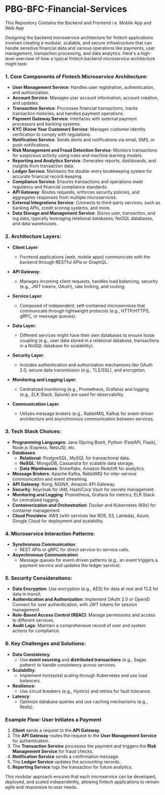 # PBG-BFC-Financial-Services
This Repository Contains the Backend and Frontend i.e. Mobile App and Web App

Designing the backend microservice architecture for fintech applications involves creating a modular, scalable, and secure infrastructure that can handle sensitive financial data and various operations like payments, user management, transaction processing, and data analytics. Here's a high-level overview of how a typical fintech backend microservice architecture might look:

### 1. **Core Components of Fintech Microservice Architecture:**
   - **User Management Service**: Handles user registration, authentication, and authorization.
   - **Account Service**: Manages user account information, account creation, and updates.
   - **Transaction Service**: Processes financial transactions, tracks transaction histories, and handles payment operations.
   - **Payment Gateway Service**: Interfaces with external payment processors and banking systems.
   - **KYC (Know Your Customer) Service**: Manages customer identity verification to comply with regulations.
   - **Notification Service**: Sends alerts and notifications via email, SMS, or push notifications.
   - **Risk Management and Fraud Detection Service**: Monitors transactions for suspicious activity using rules and machine learning models.
   - **Reporting and Analytics Service**: Generates reports, dashboards, and insights from transaction data.
   - **Ledger Service**: Maintains the double-entry bookkeeping system for accurate financial record-keeping.
   - **Compliance Service**: Ensures transactions and operations meet regulatory and financial compliance standards.
   - **API Gateway**: Routes requests, enforces security policies, and aggregates responses from multiple microservices.
   - **External Integrations Service**: Connects to third-party services, such as banking APIs, credit scoring systems, and more.
   - **Data Storage and Management Service**: Stores user, transaction, and log data, typically leveraging relational databases, NoSQL databases, and data warehouses.

### 2. **Architecture Layers:**
   - **Client Layer**:
     - Frontend applications (web, mobile apps) communicate with the backend through RESTful APIs or GraphQL.
   
   - **API Gateway**:
     - Manages incoming client requests, handles load balancing, security (e.g., JWT tokens, OAuth), rate limiting, and routing.
   
   - **Service Layer**:
     - Composed of independent, self-contained microservices that communicate through lightweight protocols (e.g., HTTP/HTTPS, gRPC, or message queues).
   
   - **Data Layer**:
     - Different services might have their own databases to ensure loose coupling (e.g., user data stored in a relational database, transactions in a NoSQL database for scalability).
   
   - **Security Layer**:
     - Includes authentication and authorization mechanisms like OAuth 2.0, secure data transmission (e.g., TLS/SSL), and encryption.
   
   - **Monitoring and Logging Layer**:
     - Centralized monitoring (e.g., Prometheus, Grafana) and logging (e.g., ELK Stack, Splunk) are used for observability.
   
   - **Communication Layer**:
     - Utilizes message brokers (e.g., RabbitMQ, Kafka) for event-driven architecture and asynchronous communication between services.

### 3. **Tech Stack Choices:**
   - **Programming Languages**: Java (Spring Boot), Python (FastAPI, Flask), Node.js (Express, NestJS), etc.
   - **Databases**:
     - **Relational**: PostgreSQL, MySQL for transactional data.
     - **NoSQL**: MongoDB, Cassandra for scalable data storage.
     - **Data Warehouses**: Snowflake, Amazon Redshift for analytics.
   - **Message Brokers**: Apache Kafka, RabbitMQ for inter-service communication and event streaming.
   - **API Gateway**: Kong, NGINX, Amazon API Gateway.
   - **Security**: Keycloak for IAM, HashiCorp Vault for secrets management.
   - **Monitoring and Logging**: Prometheus, Grafana for metrics; ELK Stack for centralized logging.
   - **Containerization and Orchestration**: Docker and Kubernetes (K8s) for container management.
   - **Cloud Providers**: AWS (with services like RDS, S3, Lambda), Azure, Google Cloud for deployment and scalability.

### 4. **Microservice Interaction Patterns**:
   - **Synchronous Communication**:
     - REST APIs or gRPC for direct service-to-service calls.
   - **Asynchronous Communication**:
     - Message queues for event-driven patterns (e.g., an event triggers a payment service and updates the ledger service).
   
### 5. **Security Considerations**:
   - **Data Encryption**: Use encryption (e.g., AES) for data at rest and TLS for data in transit.
   - **Authentication and Authorization**: Implement OAuth 2.0 or OpenID Connect for user authentication, with JWT tokens for session management.
   - **Role-Based Access Control (RBAC)**: Manage permissions and access to different services.
   - **Audit Logs**: Maintain a comprehensive record of user and system actions for compliance.

### 6. **Key Challenges and Solutions**:
   - **Data Consistency**:
     - Use **event sourcing** and **distributed transactions** (e.g., Sagas pattern) to handle consistency across services.
   - **Scalability**:
     - Implement horizontal scaling through Kubernetes and use load balancers.
   - **Resilience**:
     - Use circuit breakers (e.g., Hystrix) and retries for fault tolerance.
   - **Latency**:
     - Optimize database queries and use caching mechanisms (e.g., Redis).

### Example Flow: User Initiates a Payment
1. **Client** sends a request to the **API Gateway**.
2. The **API Gateway** routes the request to the **User Management Service** for authentication.
3. The **Transaction Service** processes the payment and triggers the **Risk Management Service** for fraud checks.
4. **Notification Service** sends a confirmation message.
5. The **Ledger Service** updates the accounting records.
6. **Reporting Service** logs the transaction for future analytics.

This modular approach ensures that each microservice can be developed, deployed, and scaled independently, allowing fintech applications to remain agile and responsive to user needs.
